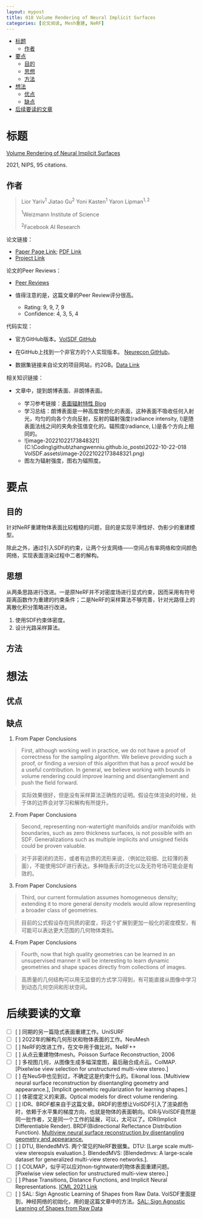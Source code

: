 ```yaml
---
layout: mypost
title: 018 Volume Rendering of Neural Implicit Surfaces
categories: [论文阅读, Mesh重建, NeRF]
---
```


- [标题](#标题)
  - [作者](#作者)
- [要点](#要点)
  - [目的](#目的)
  - [思想](#思想)
  - [方法](#方法)
- [想法](#想法)
  - [优点](#优点)
  - [缺点](#缺点)
- [后续要读的文章](#后续要读的文章)

# 标题

[Volume Rendering of Neural Implicit Surfaces](https://openreview.net/forum?id=GlEWs-V9boR) 

2021, NIPS, 95 citations.

##  作者

> Lior Yariv$^1$ Jiatao Gu$^2$ Yoni Kasten$^1$ Yaron Lipman$^{1,2}$
>
> 
>
> $^1$Weizmann Institute of Science 
>
> 
>
> $^2$Facebook AI Research

论文链接：

- [Paper Page Link](https://proceedings.neurips.cc/paper/2021/hash/25e2a30f44898b9f3e978b1786dcd85c-Abstract.html); [PDF Link](https://proceedings.neurips.cc/paper/2021/file/25e2a30f44898b9f3e978b1786dcd85c-Paper.pdf)
- [Project Link](https://lioryariv.github.io/volsdf/)

论文的Peer Reviews：

- [Peer Reviews](https://openreview.net/forum?id=GlEWs-V9boR)

- 值得注意的是，这篇文章的Peer Review评分很高。
	- Rating: 9, 9, 7, 9
	- Confidence: 4, 3, 5, 4 

代码实现：

- 官方GitHub版本。[VolSDF GitHub](https://github.com/lioryariv/volsdf)

- 在GitHub上找到一个非官方的个人实现版本。 [Neurecon GitHub](https://github.com/ventusff/neurecon)。

- 数据集链接来自论文的项目网站，约2GB。[Data Link](https://www.dropbox.com/sh/oum8dyo19jqdkwu/AAAxpIifYjjotz_fIRBj1Fyla)

相关知识链接：

- 文章中，提到朗博表面、非朗博表面。

  - 学习参考链接：[表面辐射特性 Blog](https://www.cnblogs.com/ludwig1860/p/13948964.html#5115025)
  - 学习总结：朗博表面是一种高度理想化的表面，这种表面不吸收任何入射光，均匀的向各个方向反射，反射的辐射强度(radiance intensity, I)是随表面法线之间的夹角余弦值变化的。辐照度(radiance, L)是各个方向上相同的。
  - ![image-20221022173848321](C:\Coding\github\zhangwenniu.github.io\_posts\2022-10-22-018 VolSDF.assets\image-20221022173848321.png)
  - 图左为辐射强度，图右为辐照度。



# 要点

## 目的

针对NeRF重建物体表面比较粗糙的问题，目的是实现平滑性好、伪影少的重建模型。

除此之外，通过引入SDF的约束，让两个分支网络——空间占有率网络和空间颜色网络，实现表面渲染过程中二者的解构。

## 思想

从两条思路进行改进。一是原NeRF并不对密度场进行显式约束，因而采用有符号距离函数作为重建的约束条件；二是NeRF的采样算法不够完善，针对光路径上的离散化积分策略进行改进。

1. 使用SDF约束体密度。
2. 设计光路采样算法。


## 方法


# 想法

## 优点



## 缺点

1. From Paper Conclusions

> 
> First, although working well in practice, we do not have a proof of correctness for the sampling algorithm. We believe providing such a proof, or finding a version of this algorithm that has a proof would be a useful contribution. In general, we believe working with bounds in volume rendering could improve learning and disentanglement and push the field forward.
> 

> 
> 实际效果很好，但是没有采样算法正确性的证明。假设在体渲染的时候，处于体的边界会对学习和解构有所提升。
> 

2. From Paper Conclusions

> Second, representing non-watertight manifolds and/or manifolds with boundaries, such as zero thickness surfaces, is not possible with an SDF. Generalizations such as multiple implicits and unsigned fields could be proven valuable.
> 

> 对于非密闭的流形，或者有边界的流形来说，（例如比较细、比较薄的表面），不能使用SDF进行表达。多种隐表示的泛化以及无符号场可能会是有效的。

3. From Paper Conclusions

> Third, our current formulation assumes homogeneous density; extending it to more general density models would allow representing a broader class of geometries.
> 

> 目前的公式假设存在同质的密度，将这个扩展到更加一般化的密度模型，有可能可以表达更大范围的几何物体类别。
> 

4. From Paper Conclusions

> Fourth, now that high quality geometries can be learned in an unsupervised manner it will be interesting to learn dynamic geometries and shape spaces directly from collections of images.
> 

> 高质量的几何结构可以用无监督的方式学习得到，有可能直接从图像中学习到动态几何空间和形状空间。


# 后续要读的文章

- [ ] [    ] 同期的另一篇隐式表面重建工作。UniSURF
- [ ] [    ] 2022年的解构几何形状和物体表面的工作。NeuMesh
- [ ] [    ] NeRF的改进工作，在文中用于做比对。NeRF++
- [ ] [    ] 从点云重建物体mesh。Poisson Surface Reconstruction, 2006
- [ ] [    ] 多视图几何，从图像生成多幅深度图，最后融合成点云。ColMAP. [Pixelwise view selection for unstructured multi-view stereo.]
- [ ] [    ] 在NeuS中也见到过，不确定这是约束什么的。Eikonal loss. [Multiview neural surface reconstruction by disentangling geometry and appearance.], [Implicit geometric regularization for learning shapes.]
- [ ] [    ] 体密度定义的来源。Optical models for direct volume rendering.
- [ ] [    ] IDR、BRDF都来自于这篇文章。BRDF的思想让VolSDF引入了渲染颜色时，依赖于水平集的梯度方向，也就是物体的表面朝向。IDR与VolSDF竟然是同一批作者，又是同一个工作的延展，可以，太可以了。IDR(Implicit Differentiable Render). BRDF(Bidirectional Reflectance Distribution Function). [Multiview neural surface reconstruction by disentangling geometry and appearance.](https://proceedings.neurips.cc/paper/2020/file/1a77befc3b608d6ed363567685f70e1e-Paper.pdf)
- [ ] [    ] DTU, BlendedMVS. 两个常见的NeRF数据集。DTU: [Large scale multi-view stereopsis evaluation.]. BlendedMVS: [Blendedmvs: A large-scale dataset for generalized multi-view stereo networks.].
- [ ] [    ] COLMAP，似乎可以应对non-tightwater的物体表面重建问题。[Pixelwise view selection for unstructured multi-view stereo.]
- [ ] [    ] Phase Transitions, Distance Functions, and Implicit Neural Representations. [ICML 2021 Link](https://proceedings.mlr.press/v139/lipman21a.html)
- [ ] [    ] SAL: Sign Agnostic Learning of Shapes from Raw Data. VolSDF里面提到，神经网络的初始化，用的是这篇文章中的方法。[SAL: Sign Agnostic Learning of Shapes from Raw Data](https://openaccess.thecvf.com/content_CVPR_2020/html/Atzmon_SAL_Sign_Agnostic_Learning_of_Shapes_From_Raw_Data_CVPR_2020_paper.html)
